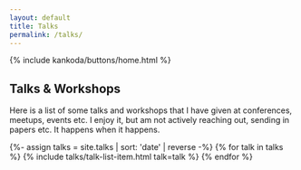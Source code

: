```yaml
---
layout: default
title: Talks
permalink: /talks/
---
```


<article>
  {% include kankoda/buttons/home.html %}

  <h1>Talks & Workshops</h1>
  <p>
    Here is a list of some talks and workshops that I have given at conferences, meetups, events etc. I enjoy it, but am not actively reaching out, sending in papers etc. It happens when it happens.
  </p>
</article>

<div class="talk list">
  {%- assign talks = site.talks | sort: 'date' | reverse -%}
  {% for talk in talks %}
  {% include talks/talk-list-item.html talk=talk %}
  {% endfor %}
</div>